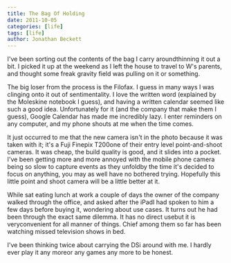 ```yaml
---
title: The Bag Of Holding
date: 2011-10-05
categories: [life]
tags: [life]
author: Jonathan Beckett
---
```


I've been sorting out the contents of the bag I carry aroundthinning it out a bit. I picked it up at the weekend as I left the house to travel to W's parents, and thought some freak gravity field was pulling on it or something.

The big loser from the process is the Filofax. I guess in many ways I was clinging onto it out of sentimentality. I love the written word (explained by the Moleskine notebook I guess), and having a written calendar seemed like such a good idea. Unfortunately for it (and the company that make them I guess), Google Calendar has made me incredibly lazy. I enter reminders on any computer, and my phone shouts at me when the time comes.

It just occurred to me that the new camera isn't in the photo because it was taken with it; it's a Fuji Finepix T200one of their entry level point-and-shoot cameras. It was cheap, the build quality is good, and it slides into a pocket. I've been getting more and more annoyed with the mobile phone camera being so slow to capture events as they unfoldby the time it's decided to focus on anything, you may as well have no bothered trying. Hopefully this little point and shoot camera will be a little better at it.

While sat eating lunch at work a couple of days the owner of the company walked through the office, and asked after the iPadI had spoken to him a few days before buying it, wondering about use cases. It turns out he had been through the exact same dilemma. It has no direct usebut it is veryconvenient for all manner of things. Chief among them so far has been watching missed television shows in bed.

I've been thinking twice about carrying the DSi around with me. I hardly ever play it any moreor any games any more to be honest.